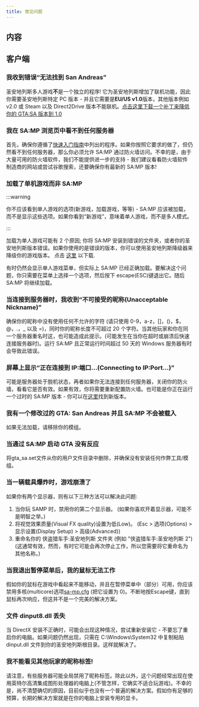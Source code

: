```yaml
---
title: 常见问题
---
```


## 内容

## 客户端

### 我收到错误“无法找到 San Andreas”

圣安地列斯多人游戏**不**是一个独立的程序! 它为圣安地列斯增加了联机功能，因此你需要圣安地列斯特定 PC 版本 - 并且它需要是**EU/US v1.0**版本，其他版本例如 v2.0 或 Steam 以及 Direct2Drive 版本不能联机。[点击这里下载一个补丁来降低你的 GTA:SA 版本到 1.0](http://grandtheftauto.filefront.com/file/GTA_SA_Downgrader_Patch;74661)

### 我在 SA:MP 浏览页中看不到任何服务器

首先，确保你遵循了[快速入门指南](https://wiki.sa-mp.com/wiki/Getting_Started)中列出的程序。如果你按照它要求的做了，但仍然看不到任何服务器，那么你必须允许 SA:MP 通过防火墙访问。不幸的是，由于大量可用的防火墙软件，我们不能提供进一步的支持 - 我们建议看看防火墙软件制造商的网站或尝试谷歌搜索，还要确保你有最新的 SA:MP 版本!

### 加载了单机游戏而非 SA:MP

:::warning

你不应该看到单人游戏的选项(新游戏，加载游戏，等等) - SA:MP 应该被加载，而不是显示这些选项。如果你看到“新游戏”，意味着单人游戏，而不是多人模式。

:::

加载为单人游戏可能有 2 个原因; 你将 SA:MP 安装到错误的文件夹，或者你的圣安地列斯版本错误。如果你使用的是错误的版本，你可以使用圣安地列斯降级器来降级你的游戏版本。 点击 [这里](http://grandtheftauto.filefront.com/file/GTA_SA_Downgrader_Patch;74661) 以下载.

有时仍然会显示单人游戏菜单，但实际上 SA:MP 已经正确加载。要解决这个问题，你只需要在菜单上选择一个选项，然后按下 escape(ESC)键退出它。随后 SA:MP 将继续加载。

### 当连接到服务器时，我收到“不可接受的昵称(Unacceptable Nickname)”

确保你的昵称中没有使用任何不允许的字符 (请只使用 0-9，a-z，\[\]，()，\$，@，.，\_ 以及 =)，同时你的昵称长度不可超过 20 个字符。当其他玩家和你在同一个服务器重名时这，也可能造成此提示。(可能发生在当你在超时或崩溃后快速连接服务器时)。运行 SA:MP 且正常运行时间超过 50 天的 Windows 服务器有时会导致此错误。

### 屏幕上显示“正在连接到 IP:端口…(Connecting to IP:Port...)”

可能是服务器处于脱机状态，再者如果你无法连接到任何服务器，关闭你的防火墙，看看它是否有效。如果有效，你将需要重新配置防火墙。也可能是你正在运行一个过时的 SA:MP 版本 - 你可以在[这里](http://sa-mp.com/download.php)找到新版本。

### 我有一个修改过的 GTA: San Andreas 并且 SA:MP 不会被载入

如果无法加载，请移除你的模组。

### 当通过 SA:MP 启动 GTA 没有反应

将gta_sa.set文件从你的用户文件目录中删除，并确保没有安装任何作弊工具/模组。

### 当一辆载具爆炸时，游戏崩溃了

如果你有两个显示器，则有以下三种方法可以解决此问题:

1. 当你玩 SAMP 时，禁用你的第二个显示器。 (如果你喜欢开着显示器，可能不是明智之举。)
2. 将视觉效果质量(Visual FX quality)设置为低(Low)。 (Esc > 选项(Options) > 显示设置(Display Setup) > 高级(Advanced))
3. 重命名你的 侠盗猎车手:圣安地列斯 文件夹 (例如 "侠盗猎车手:圣安地列斯 2") (这通常有效，然而，有时它可能会再次停止工作，所以您需要将它重命名为其他名称。)

### 当我退出暂停菜单后，我的鼠标无法工作

假如你的鼠标在游戏中看起来不能移动，并且在暂停菜单中（部分）可用，你应该禁用多核(multicore)选项[sa-mp.cfg](/web/20190421141207/https://wiki.sa-mp.com/wiki/Sa-mp.cfg "Sa-mp.cfg") (把它设置为 0)。不断地按Escape键，直到鼠标再次响应，但这并不是一个完美的解决方案。

### 文件 dinput8.dll 丢失

当 DirectX 安装不正确时，可能会出现这种情况，尝试重新安装它 - 不要忘了重启你的电脑。如果问题仍然出现，只需在 C:\\Windows\\System32 中复制粘贴 dinput.dll 文件到你的圣安地列斯根目录。这样就解决了。

### 我不能看见其他玩家的昵称标签!

请注意，有些服务器可能全局禁用了昵称标签。除此以外，这个问题经常出现在使用英特尔高清集成图形处理器的电脑上(不管怎样，它确实不适合玩游戏)。不幸的是，尚不清楚确切的原因，目前似乎也没有一个普遍的解决方案。假如你有足够的预算，长期的解决方案就是在你的电脑上安装专用的显卡。

